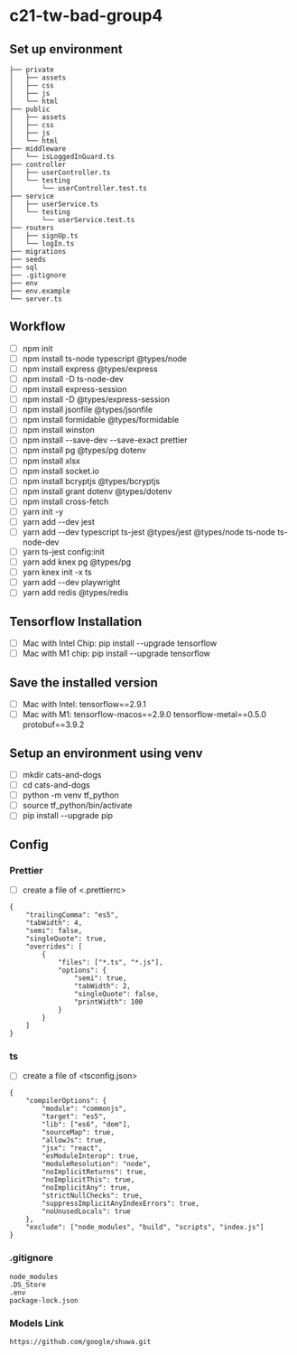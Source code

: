 # c21-tw-bad-group4

## Set up environment

```
├── private
│   ├── assets
│   ├── css
│   ├── js
│   └── html
├── public
│   ├── assets
│   ├── css
│   ├── js
│   └── html
├── middleware
│   └── isLoggedInGuard.ts
├── controller
│   ├── userController.ts
│   └── testing
│       └── userController.test.ts
├── service
│   ├── userService.ts
│   └── testing
│       └── userService.test.ts
├── routers
│   ├── signUp.ts
│   └── logIn.ts
├── migrations
├── seeds
├── sql
├── .gitignore
├── env
├── env.example
└── server.ts
```

## Workflow

-   [ ] npm init
-   [ ] npm install ts-node typescript @types/node
-   [ ] npm install express @types/express
-   [ ] npm install -D ts-node-dev
-   [ ] npm install express-session
-   [ ] npm install -D @types/express-session
-   [ ] npm install jsonfile @types/jsonfile
-   [ ] npm install formidable @types/formidable
-   [ ] npm install winston
-   [ ] npm install --save-dev --save-exact prettier
-   [ ] npm install pg @types/pg dotenv
-   [ ] npm install xlsx
-   [ ] npm install socket.io
-   [ ] npm install bcryptjs @types/bcryptjs
-   [ ] npm install grant dotenv @types/dotenv
-   [ ] npm install cross-fetch
-   [ ] yarn init -y
-   [ ] yarn add --dev jest
-   [ ] yarn add --dev typescript ts-jest @types/jest @types/node ts-node ts-node-dev
-   [ ] yarn ts-jest config:init
-   [ ] yarn add knex pg @types/pg
-   [ ] yarn knex init -x ts
-   [ ] yarn add --dev playwright
-   [ ] yarn add redis @types/redis

## Tensorflow Installation

-   [ ] Mac with Intel Chip: pip install --upgrade tensorflow
-   [ ] Mac with M1 chip: pip install --upgrade tensorflow

## Save the installed version

-   [ ] Mac with Intel: tensorflow==2.9.1
-   [ ] Mac with M1:
        tensorflow-macos==2.9.0
        tensorflow-metal==0.5.0
        protobuf==3.9.2

## Setup an environment using venv

-   [ ] mkdir cats-and-dogs
-   [ ] cd cats-and-dogs
-   [ ] python -m venv tf_python
-   [ ] source tf_python/bin/activate
-   [ ] pip install --upgrade pip

## Config

### Prettier

-   [ ] create a file of <.prettierrc>

```
{
    "trailingComma": "es5",
    "tabWidth": 4,
    "semi": false,
    "singleQuote": true,
    "overrides": [
        {
            "files": ["*.ts", "*.js"],
            "options": {
                "semi": true,
                "tabWidth": 2,
                "singleQuote": false,
                "printWidth": 100
            }
        }
    ]
}

```

### ts

-   [ ] create a file of <tsconfig.json>

```
{
    "compilerOptions": {
        "module": "commonjs",
        "target": "es5",
        "lib": ["es6", "dom"],
        "sourceMap": true,
        "allowJs": true,
        "jsx": "react",
        "esModuleInterop": true,
        "moduleResolution": "node",
        "noImplicitReturns": true,
        "noImplicitThis": true,
        "noImplicitAny": true,
        "strictNullChecks": true,
        "suppressImplicitAnyIndexErrors": true,
        "noUnusedLocals": true
    },
    "exclude": ["node_modules", "build", "scripts", "index.js"]
}
```

### .gitignore

```
node_modules
.DS_Store
.env
package-lock.json

```

### Models Link

```
https://github.com/google/shuwa.git
```
